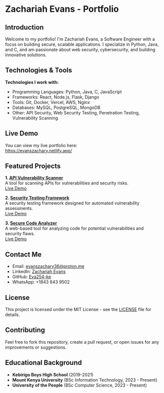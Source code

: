 # Zachariah Evans - Portfolio

## Introduction
Welcome to my portfolio! I'm Zachariah Evans, a Software Engineer with a focus on building secure, scalable applications. I specialize in Python, Java, and C, and am passionate about web security, cybersecurity, and building innovative solutions.

## Technologies & Tools
**Technologies I work with:**
- Programming Languages: Python, Java, C, JavaScript
- Frameworks: React, Node.js, Flask, Django
- Tools: Git, Docker, Vercel, AWS, Nginx
- Databases: MySQL, PostgreSQL, MongoDB
- Other: API Security, Web Security Testing, Penetration Testing, Vulnerability Scanning

## Live Demo
You can view my live portfolio here:  
https://evanszachary.netlify.app/

## Featured Projects
**1. [API Vulnerability Scanner](https://github.com/Eva254-ke/api-vulnerabilitiy-scanner)**  
A tool for scanning APIs for vulnerabilities and security risks.  
[Live Demo](https://apivulndetective.vercel.app/)

**2. [Security Testing Framework](https://github.com/Eva254-ke/vulnerablast)**  
A security testing framework designed for automated vulnerability assessments.  
[Live Demo](https://testingframework.vercel.app)

**3. [Secure Code Analyzer](https://github.com/Eva254-ke/api-vuln-detective)**  
A web-based tool for analyzing code for potential vulnerabilities and security flaws.  
[Live Demo](https://securecode.vercel.app)

## Contact Me
- Email: [evanszachary36@proton.me](mailto:evanszachary36@proton.me)
- LinkedIn: [Zachariah Evans](https://www.linkedin.com/in/zachariah-evans-6aa862301)
- GitHub: [Eva254-ke](https://github.com/Eva254-ke)
- WhatsApp: +1843 843 9502

## License
This project is licensed under the MIT License - see the [LICENSE](LICENSE) file for details.

## Contributing
Feel free to fork this repository, create a pull request, or open issues for any improvements or suggestions.

## Educational Background
- **Kebirigo Boys High School** (2019-2021)
- **Mount Kenya University** (BSc Information Technology, 2023 - Present)
- **University of the People** (BSc Computer Science, 2023 - Present)
